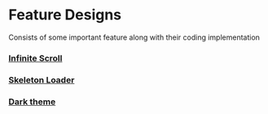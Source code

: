# Feature Designs

Consists of some important feature along with their coding implementation

### [Infinite Scroll]()

### [Skeleton Loader]()

### [Dark theme]()

